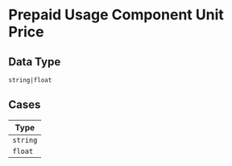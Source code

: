 
# Prepaid Usage Component Unit Price

## Data Type

`string|float`

## Cases

| Type |
|  --- |
| `string` |
| `float` |

